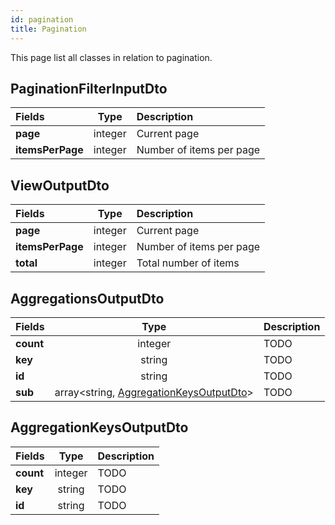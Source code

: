 ```yaml
---
id: pagination
title: Pagination
---
```


This page list all classes in relation to pagination.
## PaginationFilterInputDto
| Fields           |  Type   | Description              |
| :--------------- | :-----: | :----------------------- |
| **page**         | integer | Current page             |
| **itemsPerPage** | integer | Number of items per page |

## ViewOutputDto

| Fields           |  Type   | Description              |
| :--------------- | :-----: | :----------------------- |
| **page**         | integer | Current page             |
| **itemsPerPage** | integer | Number of items per page |
| **total**        | integer | Total number of items    |

## AggregationsOutputDto

| Fields    |                                 Type                                 | Description |
| :-------- | :------------------------------------------------------------------: | :---------- |
| **count** |                               integer                                | TODO        |
| **key**   |                                string                                | TODO        |
| **id**    |                                string                                | TODO        |
| **sub**   | array<string, [AggregationKeysOutputDto](#aggregationkeysoutputdto)> | TODO        |

## AggregationKeysOutputDto

| Fields    |  Type   | Description |
| :-------- | :-----: | :---------- |
| **count** | integer | TODO        |
| **key**   | string  | TODO        |
| **id**    | string  | TODO        |
